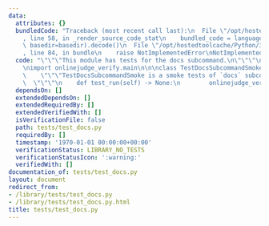 ```yaml
---
data:
  attributes: {}
  bundledCode: "Traceback (most recent call last):\n  File \"/opt/hostedtoolcache/Python/3.8.5/x64/lib/python3.8/site-packages/onlinejudge_verify/documentation/build.py\"\
    , line 58, in _render_source_code_stat\n    bundled_code = language.bundle(stat.path,\
    \ basedir=basedir).decode()\n  File \"/opt/hostedtoolcache/Python/3.8.5/x64/lib/python3.8/site-packages/onlinejudge_verify/languages/python.py\"\
    , line 84, in bundle\n    raise NotImplementedError\nNotImplementedError\n"
  code: "\"\"\"This module has tests for the docs subcommand.\n\"\"\"\n\nimport unittest\n\
    \nimport onlinejudge_verify.main\n\n\nclass TestDocsSubcommandSmoke(unittest.TestCase):\n\
    \    \"\"\"TestDocsSubcommandSmoke is a smoke tests of `docs` subcommand.\n  \
    \  \"\"\"\n    def test_run(self) -> None:\n        onlinejudge_verify.main.subcommand_docs()\n"
  dependsOn: []
  extendedDependsOn: []
  extendedRequiredBy: []
  extendedVerifiedWith: []
  isVerificationFile: false
  path: tests/test_docs.py
  requiredBy: []
  timestamp: '1970-01-01 00:00:00+00:00'
  verificationStatus: LIBRARY_NO_TESTS
  verificationStatusIcon: ':warning:'
  verifiedWith: []
documentation_of: tests/test_docs.py
layout: document
redirect_from:
- /library/tests/test_docs.py
- /library/tests/test_docs.py.html
title: tests/test_docs.py
---
```

